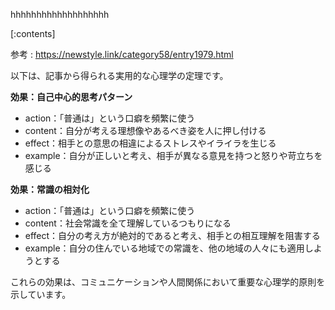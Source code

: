 

hhhhhhhhhhhhhhhhhhh
    
[:contents]

参考 : https://newstyle.link/category58/entry1979.html

以下は、記事から得られる実用的な心理学の定理です。

**効果：自己中心的思考パターン**

* action：「普通は」という口癖を頻繁に使う
* content：自分が考える理想像やあるべき姿を人に押し付ける
* effect：相手との意思の相違によるストレスやイライラを生じる
* example：自分が正しいと考え、相手が異なる意見を持つと怒りや苛立ちを感じる

**効果：常識の相対化**

* action：「普通は」という口癖を頻繁に使う
* content：社会常識を全て理解しているつもりになる
* effect：自分の考え方が絶対的であると考え、相手との相互理解を阻害する
* example：自分の住んでいる地域での常識を、他の地域の人々にも適用しようとする

これらの効果は、コミュニケーションや人間関係において重要な心理学的原則を示しています。

    